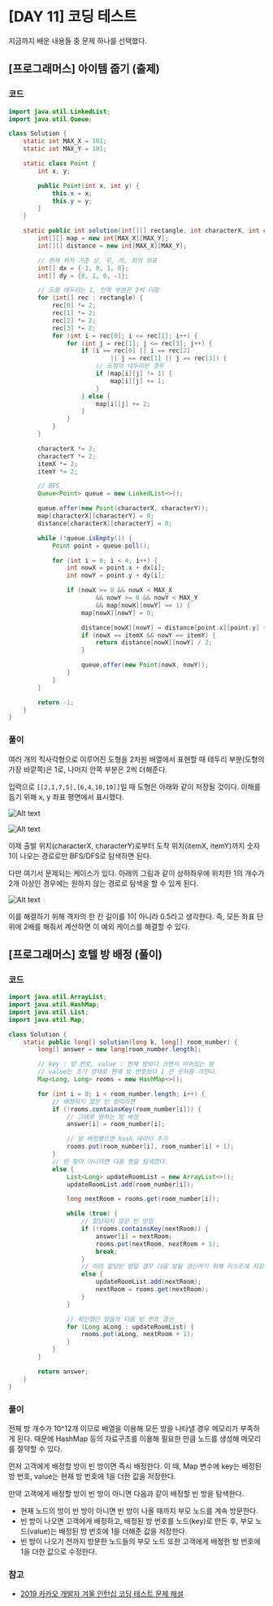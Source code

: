 # [DAY 11] 코딩 테스트

지금까지 배운 내용들 중 문제 하나를 선택했다.

## [프로그래머스] 아이템 줍기 (출제)

### 코드

```java
import java.util.LinkedList;
import java.util.Queue;

class Solution {
    static int MAX_X = 101;
    static int MAX_Y = 101;

    static class Point {
        int x, y;

        public Point(int x, int y) {
            this.x = x;
            this.y = y;
        }
    }

    static public int solution(int[][] rectangle, int characterX, int characterY, int itemX, int itemY) {
        int[][] map = new int[MAX_X][MAX_Y];
        int[][] distance = new int[MAX_X][MAX_Y];

        // 현재 위치 기준 상, 우, 하, 좌의 좌표
        int[] dx = {-1, 0, 1, 0};
        int[] dy = {0, 1, 0, -1};

        // 도형 테두리는 1, 안쪽 부분은 2씩 더함
        for (int[] rec : rectangle) {
            rec[0] *= 2;
            rec[1] *= 2;
            rec[2] *= 2;
            rec[3] *= 2;
            for (int i = rec[0]; i <= rec[2]; i++) {
                for (int j = rec[1]; j <= rec[3]; j++) {
                    if (i == rec[0] || i == rec[2]
                            || j == rec[1] || j == rec[3]) {
                        // 도형의 테두리인 경우
                        if (map[i][j] != 1) {
                            map[i][j] += 1;
                        }
                    } else {
                        map[i][j] += 2;
                    }
                }
            }
        }

        characterX *= 2;
        characterY *= 2;
        itemX *= 2;
        itemY *= 2;

        // BFS
        Queue<Point> queue = new LinkedList<>();

        queue.offer(new Point(characterX, characterY));
        map[characterX][characterY] = 0;
        distance[characterX][characterY] = 0;

        while (!queue.isEmpty()) {
            Point point = queue.poll();

            for (int i = 0; i < 4; i++) {
                int nowX = point.x + dx[i];
                int nowY = point.y + dy[i];

                if (nowX >= 0 && nowX < MAX_X
                        && nowY >= 0 && nowY < MAX_Y
                        && map[nowX][nowY] == 1) {
                    map[nowX][nowY] = 0;

                    distance[nowX][nowY] = distance[point.x][point.y] + 1;
                    if (nowX == itemX && nowY == itemY) {
                        return distance[nowX][nowY] / 2;
                    }

                    queue.offer(new Point(nowX, nowY));
                }
            }
        }

        return -1;
    }
}
```

### 풀이

여러 개의 직사각형으로 이루어진 도형을 2차원 배열에서 표현할 때 테두리 부분(도형의 가장 바깥쪽)은 1로, 나머지 안쪽 부분은 2씩 더해준다. 

입력으로 `[[2,1,7,5],[6,4,10,10]]`일 때 도형은 아래와 같이 저장될 것이다. 이해를 돕기 위해 x, y 좌표 평면에서 표시했다. 

![Alt text](image-3.png)

![Alt text](image-2.png)

이제 출발 위치(characterX, characterY)로부터 도착 위치(itemX, itemY)까지 숫자 1이 나오는 경로로만 BFS/DFS로 탐색하면 된다. 

다만 여기서 문제되는 케이스가 있다. 아래의 그림과 같이 상하좌우에 위치한 1의 개수가 2개 이상인 경우에는 원하지 않는 경로로 탐색을 할 수 있게 된다.

![Alt text](image-1.png)

이를 해결하기 위해 격자의 한 칸 길이를 1이 아니라 0.5라고 생각한다. 즉, 모든 좌표 단위에 2배를 해줘서 계산하면 이 예외 케이스를 해결할 수 있다.

## [프로그래머스] 호텔 방 배정 (풀이)

### 코드

```java
import java.util.ArrayList;
import java.util.HashMap;
import java.util.List;
import java.util.Map;

class Solution {
    static public long[] solution(long k, long[] room_number) {
        long[] answer = new long[room_number.length];

        // key : 방 번호, value : 현재 방보다 크면서 비어있는 방
        // value는 초기 상태로 현재 방 번호보다 1 큰 숫자를 가진다.
        Map<Long, Long> rooms = new HashMap<>();

        for (int i = 0; i < room_number.length; i++) {
            // 배정되지 않은 빈 방이라면
            if (!rooms.containsKey(room_number[i])) {
                // 그대로 원하는 방 배정
                answer[i] = room_number[i];

                // 방 배정됐으면 hash 데이터 추가
                rooms.put(room_number[i], room_number[i] + 1);
            }
            // 빈 방이 아니라면 다음 방을 탐색한다.
            else {
                List<Long> updateRoomList = new ArrayList<>();
                updateRoomList.add(room_number[i]);

                long nextRoom = rooms.get(room_number[i]);

                while (true) {
                    // 할당되지 않은 빈 방임
                    if (!rooms.containsKey(nextRoom)) {
                        answer[i] = nextRoom;
                        rooms.put(nextRoom, nextRoom + 1);
                        break;
                    }
                    // 이미 할당된 방일 경우 다음 방을 갱신하기 위해 리스트에 저장해둔다.
                    else {
                        updateRoomList.add(nextRoom);
                        nextRoom = rooms.get(nextRoom);
                    }
                }

                // 확인했던 방들의 다음 방 번호 갱신
                for (Long aLong : updateRoomList) {
                    rooms.put(aLong, nextRoom + 1);
                }
            }
        }

        return answer;
    }
}
```

### 풀이

전체 방 개수가 10^12개 이므로 배열을 이용해 모든 방을 나타낼 경우 메모리가 부족하게 된다. 때문에 HashMap 등의 자료구조를 이용해 필요한 만큼 노드를 생성해 메모리를 절약할 수 있다.

먼저 고객에게 배정할 방이 빈 방이면 즉시 배정한다. 이 때, Map 변수에 key는 배정된 방 번호, value는 현재 방 번호에 1을 더한 값을 저장한다.

만약 고객에게 배정할 방이 빈 방이 아니면 다음과 같이 배정할 빈 방을 탐색한다.
- 현재 노드의 방이 빈 방이 아니면 빈 방이 나올 때까지 부모 노드를 계속 방문한다.
- 빈 방이 나오면 고객에게 배정하고, 배정된 방 번호를 노드(key)로 만든 후, 부모 노드(value)는 배정된 방 번호에 1을 더해준 값을 저장한다.
- 빈 방이 나오기 전까지 방문한 노드들의 부모 노드 또한 고객에게 배정한 방 번호에 1을 더한 값으로 수정한다.

### 참고

- [2019 카카오 개발자 겨울 인턴십 코딩 테스트 문제 해설](https://tech.kakao.com/posts/381)